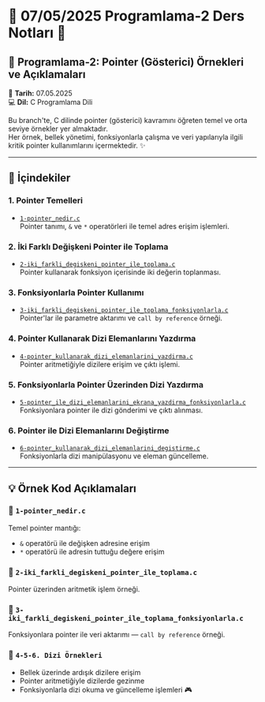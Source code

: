 # 🌱 07/05/2025 Programlama-2 Ders Notları 🌱

## 📘 Programlama-2: Pointer (Gösterici) Örnekleri ve Açıklamaları  
📅 **Tarih:** 07.05.2025  
💻 **Dil:** C Programlama Dili  

Bu branch'te, C dilinde pointer (gösterici) kavramını öğreten temel ve orta seviye örnekler yer almaktadır.  
Her örnek, bellek yönetimi, fonksiyonlarla çalışma ve veri yapılarıyla ilgili kritik pointer kullanımlarını içermektedir. ✨  

---

## 📂 İçindekiler

### 1. Pointer Temelleri
- [`1-pointer_nedir.c`](./1-pointer_nedir.c)  
  Pointer tanımı, `&` ve `*` operatörleri ile temel adres erişim işlemleri.

### 2. İki Farklı Değişkeni Pointer ile Toplama
- [`2-iki_farkli_degiskeni_pointer_ile_toplama.c`](./2-iki_farkli_degiskeni_pointer_ile_toplama.c)  
  Pointer kullanarak fonksiyon içerisinde iki değerin toplanması.

### 3. Fonksiyonlarla Pointer Kullanımı
- [`3-iki_farkli_degiskeni_pointer_ile_toplama_fonksiyonlarla.c`](./3-iki_farkli_degiskeni_pointer_ile_toplama_fonksiyonlarla.c)  
  Pointer'lar ile parametre aktarımı ve `call by reference` örneği.

### 4. Pointer Kullanarak Dizi Elemanlarını Yazdırma
- [`4-pointer_kullanarak_dizi_elemanlarini_yazdirma.c`](./4-pointer_kullanarak_dizi_elemanlarini_yazdirma.c)  
  Pointer aritmetiğiyle dizilere erişim ve çıktı işlemi.

### 5. Fonksiyonlarla Pointer Üzerinden Dizi Yazdırma
- [`5-pointer_ile_dizi_elemanlarini_ekrana_yazdirma_fonksiyonlarla.c`](./5-pointer_ile_dizi_elemanlarini_ekrana_yazdirma_fonksiyonlarla.c)  
  Fonksiyonlara pointer ile dizi gönderimi ve çıktı alınması.

### 6. Pointer ile Dizi Elemanlarını Değiştirme
- [`6-pointer_kullanarak_dizi_elemanlarini_degistirme.c`](./6-pointer_kullanarak_dizi_elemanlarini_degistirme.c)  
  Fonksiyonlarla dizi manipülasyonu ve eleman güncelleme.

---

## 💡 Örnek Kod Açıklamaları

### 🔹 `1-pointer_nedir.c`  
Temel pointer mantığı:  
- `&` operatörü ile değişken adresine erişim  
- `*` operatörü ile adresin tuttuğu değere erişim  

### 🔹 `2-iki_farkli_degiskeni_pointer_ile_toplama.c`  
Pointer üzerinden aritmetik işlem örneği.

### 🔹 `3-iki_farkli_degiskeni_pointer_ile_toplama_fonksiyonlarla.c`  
Fonksiyonlara pointer ile veri aktarımı — `call by reference` örneği.

### 🔹 `4-5-6. Dizi Örnekleri`  
- Bellek üzerinde ardışık dizilere erişim  
- Pointer aritmetiğiyle dizilerde gezinme  
- Fonksiyonlarla dizi okuma ve güncelleme işlemleri 🎮




